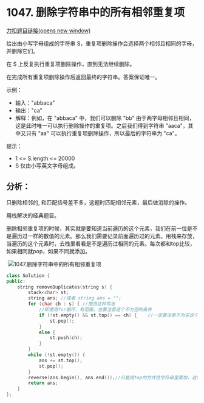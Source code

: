 # 1047. 删除字符串中的所有相邻重复项

[力扣题目链接(opens new window)](https://leetcode.cn/problems/remove-all-adjacent-duplicates-in-string/)

给出由小写字母组成的字符串 S，重复项删除操作会选择两个相邻且相同的字母，并删除它们。

在 S 上反复执行重复项删除操作，直到无法继续删除。

在完成所有重复项删除操作后返回最终的字符串。答案保证唯一。

示例：

- 输入："abbaca"
- 输出："ca"
- 解释：例如，在 "abbaca" 中，我们可以删除 "bb" 由于两字母相邻且相同，这是此时唯一可以执行删除操作的重复项。之后我们得到字符串 "aaca"，其中又只有 "aa" 可以执行重复项删除操作，所以最后的字符串为 "ca"。

提示：

- 1 <= S.length <= 20000
- S 仅由小写英文字母组成。

## 分析：

只删除相邻的, 和匹配括号差不多，这题时匹配相邻元素，最后做消除的操作。

用栈解决的经典题目。

删除相邻重复项的时候，其实就是要知道当前遍历的这个元素，我们在前一位是不是遍历过一样的数值的元素。那么我们需要记录前面遍历过的元素。用栈来存放，当遍历的这个元素时，去栈里看看是不是遍历过相同的元素。每次都和top比较，如果相同就pop，如果不同就添加。

​	![1047.删除字符串中的所有相邻重复项](https://code-thinking.cdn.bcebos.com/gifs/1047.%E5%88%A0%E9%99%A4%E5%AD%97%E7%AC%A6%E4%B8%B2%E4%B8%AD%E7%9A%84%E6%89%80%E6%9C%89%E7%9B%B8%E9%82%BB%E9%87%8D%E5%A4%8D%E9%A1%B9.gif)

```cpp
class Solution {
public:
	string removeDuplicates(string s) {
		stack<char> st;
		string ans; //或者 string ans = "";
		for (char ch : s) {	//擅用这种写法
            //即使用for循环，有范围，也要注意这个不为空的条件
			if (!st.empty() && st.top() == ch) {	//一定要注意不为空这个条件
				st.pop();
			}
			else {
				st.push(ch);
			}
		}
		while (!st.empty()) {
			ans += st.top();
			st.pop();
		}
		reverse(ans.begin(), ans.end());//只能用top的方式往字符串里累加，这样加出来的结果是反着的，需要做一个reverse
		return ans;
	}
};
```

